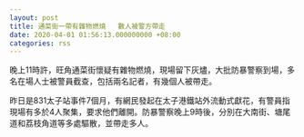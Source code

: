 ```yaml
---
layout: post
title: 通菜街一帶有雜物燃燒   數人被警方帶走
date: 2020-04-01 01:56:13.000000000 +08:00
categories: rss
---
```


晚上11時許，旺角通菜街懷疑有雜物燃燒，現場留下灰燼，大批防暴警察到場，多名在場人士被警員截查，包括兩名記者，有幾個人被帶走。

昨日是831太子站事件7個月，有網民發起在太子港鐵站外流動式獻花，有警員指現場有多於4人聚集，要求他們離開。防暴警察晚上9時後，分別在大南街、塘尾道和荔枝角道等多處驅散，並帶走多人。

